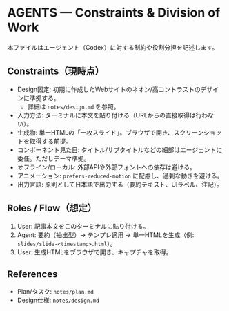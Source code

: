 # AGENTS — Constraints & Division of Work

本ファイルはエージェント（Codex）に対する制約や役割分担を記述します。

## Constraints（現時点）
- Design固定: 初期に作成したWebサイトのネオン/高コントラストのデザインに準拠する。
  - 詳細は `notes/design.md` を参照。
- 入力方法: ターミナルに本文を貼り付ける（URLからの直接取得は行わない）。
- 生成物: 単一HTMLの「一枚スライド」。ブラウザで開き、スクリーンショットを取得する前提。
- コンポーネント見た目: タイトル/サブタイトルなどの細部はエージェントに委任。ただしテーマ準拠。
- オフライン/ローカル: 外部APIや外部フォントへの依存は避ける。
- アニメーション: `prefers-reduced-motion` に配慮し、過剰な動きを避ける。
 - 出力言語: 原則として日本語で出力する（要約テキスト、UIラベル、注記）。

## Roles / Flow（想定）
1. User: 記事本文をこのターミナルに貼り付ける。
2. Agent: 要約（抽出型）→ テンプレ適用 → 単一HTMLを生成（例: `slides/slide-<timestamp>.html`）。
3. User: 生成HTMLをブラウザで開き、キャプチャを取得。

## References
- Plan/タスク: `notes/plan.md`
- Design仕様: `notes/design.md`
